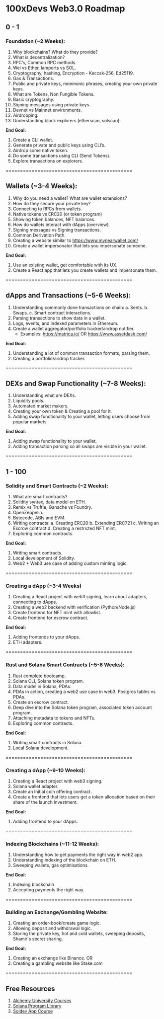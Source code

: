 # 100xDevs Web3.0 Roadmap

## 0 - 1

### Foundation (~2 Weeks):

1. Why blockchains? What do they provide?
2. What is decentralization?
3. RPC’s, Common RPC methods.
4. Wei vs Ether, lamports vs SOL.
5. Cryptography, hashing, Encryption - Keccak-256, Ed25119.
6. Gas & Transactions.
7. Public and private keys, mnemonic phrases, creating your own private keys.
8. What are Tokens, Non Fungible Tokens.
9. Basic cryptography.
10. Signing messages using private keys.
11. Devnet vs Mainnet environments.
12. Airdropping.
13. Understanding block explorers (etherscan, solscan).

**End Goal:**

1. Create a CLI wallet.
2. Generate private and public keys using CLI’s.
3. Airdrop some native token.
4. Do some transactions using CLI (Send Tokens).
5. Explore transactions on explorers.

============================================

## Wallets (~3-4 Weeks):

1. Why do you need a wallet? What are wallet extensions?
2. How do they secure your private key?
3. Connecting to RPCs from wallets.
4. Native tokens vs ERC20 (or token program)
5. Showing token balances, NFT balances.
6. How do wallets interact with dApps (overview).
7. Signing messages vs Signing transactions.
8. Common Derivation Path.
9. Creating a website similar to https://www.mynearwallet.com/
10. Create a wallet impersonator that lets you impersonate someone.

**End Goal:**

1. Use an existing wallet, get comfortable with its UX.
2. Create a React app that lets you create wallets and impersonate them.

============================================

## dApps and Transactions (~5-6 Weeks):

1. Understanding commonly done transactions on chain:
   a. Sents.
   b. Swaps.
   c. Smart contract interactions.
2. Parsing transactions to show data in a wallet.
3. Logs, events, and indexed parameters in Ethereum.
4. Create a wallet aggregator/portfolio tracker/airdrop notifier.
   - Examples: https://matrica.io/ OR https://www.assetdash.com/

**End Goal:**

1. Understanding a lot of common transaction formats, parsing them.
2. Creating a portfolio/airdrop tracker.

============================================

## DEXs and Swap Functionality (~7-8 Weeks):

1. Understanding what are DEXs.
2. Liquidity pools.
3. Automated market makers.
4. Creating your own token & Creating a pool for it.
5. Adding swap functionality to your wallet, letting users choose from popular markets.

**End Goal:**

1. Adding swap functionality to your wallet.
2. Adding transaction parsing so all swaps are visible in your wallet.

============================================

## 1 - 100

### Solidity and Smart Contracts (~2 Weeks):

1. What are smart contracts?
2. Solidity syntax, data model on ETH.
3. Remix vs Truffle, Ganache vs Foundry.
4. OpenZeppelin.
5. Bytecode, ABIs and EVM.
6. Writing contracts:
   a. Creating ERC20
   b. Extending ERC721
   c. Writing an Escrow contract
   d. Creating a restricted NFT mint.
7. Exploring common contracts.

**End Goal:**

1. Writing smart contracts.
2. Local development of Solidity.
3. Web2 + Web3 use case of adding custom minting logic.

============================================

### Creating a dApp (~3-4 Weeks)

1. Creating a React project with web3 signing, learn about adapters, connecting to dApps.
2. Creating a web2 backend with verification (Python/Node.js)
3. Create frontend for NFT mint with allowlist.
4. Create frontend for escrow contract.

**End Goal:**

1. Adding frontends to your dApps.
2. ETH adapters.

============================================

### Rust and Solana Smart Contracts (~5-8 Weeks):

1. Rust complete bootcamp.
2. Solana CLI, Solana token program.
3. Data model in Solana, PDAs.
4. PDAs in action, creating a web2 use case in web3. Postgres tables vs PDAs.
5. Create an escrow contract.
6. Deep dive into the Solana token program, associated token account program.
7. Attaching metadata to tokens and NFTs.
8. Exploring common contracts.

**End Goal:**

1. Writing smart contracts in Solana.
2. Local Solana development.

============================================

### Creating a dApp (~9-10 Weeks):

1. Creating a React project with web3 signing.
2. Solana wallet adapter.
3. Create an Initial coin offering contract.
4. Create a frontend that lets users get a token allocation based on their share of the launch investment.

**End Goal:**

1. Adding frontend to your dApps.

============================================

### Indexing Blockchains (~11-12 Weeks):

1. Understanding how to get payments the right way in web2 app.
2. Understanding indexing of the blockchain on ETH.
3. Sweeping wallets, gas optimisations.

**End Goal:**

1. Indexing blockchain
2. Accepting payments the right way.

============================================

### Building an Exchange/Gambling Website:

1. Creating an order-book/create game logic.
2. Allowing deposit and withdrawal logic.
3. Storing the private key, hot and cold wallets, sweeping deposits, Shamir's secret sharing.

**End Goal:**

1. Creating an exchange like Binance.
   OR
2. Creating a gambling website like Stake.com

============================================

## Free Resources

1. [Alchemy University Courses](https://www.alchemy.com/university/courses/ethereum)
2. [Solana Program Library](https://github.com/solana-labs/solana-program-library)
3. [Soldev App Course](https://www.soldev.app/course)
